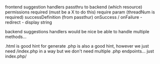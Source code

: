 frontend suggestion
  handlers
    passthru to backend (which resource)
    permissions required (must be a X to do this)
    require param (threadNum is required)
    successDefinition (from passthur)
    onSuccess / onFailure
      - redirect
      - display string

backend suggestions
  handlers
    would be nice be able to handle multiple methods...



.html is good hint for generate
.php is also a good hint, however we just need /index.php in a way
but we don't need multiple .php endpoints...
just index.php/